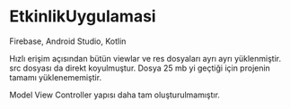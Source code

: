# EtkinlikUygulamasi
Firebase, Android Studio, Kotlin

Hızlı erişim açısından bütün viewlar ve res dosyaları ayrı ayrı yüklenmiştir. src dosyası da direkt koyulmuştur.
Dosya 25 mb yi geçtiği için projenin tamamı yüklenememiştir.

Model View Controller yapısı daha tam oluşturulmamıştır.
